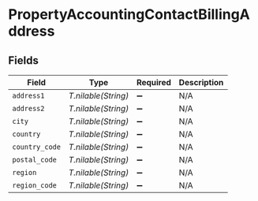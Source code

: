 # PropertyAccountingContactBillingAddress


## Fields

| Field               | Type                | Required            | Description         |
| ------------------- | ------------------- | ------------------- | ------------------- |
| `address1`          | *T.nilable(String)* | :heavy_minus_sign:  | N/A                 |
| `address2`          | *T.nilable(String)* | :heavy_minus_sign:  | N/A                 |
| `city`              | *T.nilable(String)* | :heavy_minus_sign:  | N/A                 |
| `country`           | *T.nilable(String)* | :heavy_minus_sign:  | N/A                 |
| `country_code`      | *T.nilable(String)* | :heavy_minus_sign:  | N/A                 |
| `postal_code`       | *T.nilable(String)* | :heavy_minus_sign:  | N/A                 |
| `region`            | *T.nilable(String)* | :heavy_minus_sign:  | N/A                 |
| `region_code`       | *T.nilable(String)* | :heavy_minus_sign:  | N/A                 |